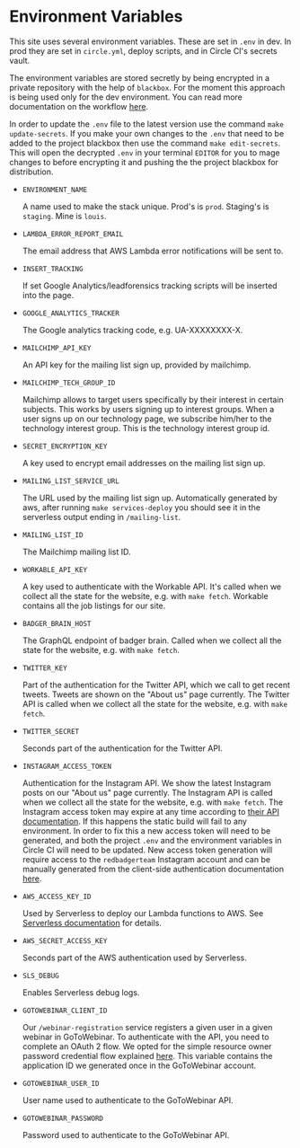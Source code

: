 # Environment Variables

This site uses several environment variables. These are set in `.env` in dev.
In prod they are set in `circle.yml`, deploy scripts, and in Circle CI's secrets
vault.

The environment variables are stored secretly by being encrypted in a private
repository with the help of `blackbox`. For the moment this approach is being
used only for the dev environment. You can read more documentation on the
workflow [here](https://github.com/redbadger/blackbox-secrets).

In order to update the `.env` file to the latest version use the command
`make update-secrets`. If you make your own changes to the `.env` that need to be
added to the project blackbox then use the command `make edit-secrets`. This will
open the decrypted `.env` in your terminal `EDITOR` for you to mage changes to
before encrypting it and pushing the the project blackbox for distribution.

* `ENVIRONMENT_NAME`

  A name used to make the stack unique. Prod's is `prod`. Staging's is `staging`.
  Mine is `louis`.

* `LAMBDA_ERROR_REPORT_EMAIL`

  The email address that AWS Lambda error notifications will be sent to.

* `INSERT_TRACKING`

  If set Google Analytics/leadforensics tracking scripts will be inserted into
  the page.

* `GOOGLE_ANALYTICS_TRACKER`

  The Google analytics tracking code, e.g. UA-XXXXXXXX-X.

* `MAILCHIMP_API_KEY`

  An API key for the mailing list sign up, provided by mailchimp.

* `MAILCHIMP_TECH_GROUP_ID`

  Mailchimp allows to target users specifically by their interest in certain
  subjects. This works by users signing up to interest groups. When a user
  signs up on our technology page, we subscribe him/her to the technology
  interest group. This is the technology interest group id.

* `SECRET_ENCRYPTION_KEY`

  A key used to encrypt email addresses on the mailing list sign up.

* `MAILING_LIST_SERVICE_URL`

  The URL used by the mailing list sign up. Automatically generated by aws,
  after running `make services-deploy` you should see it in the serverless
  output ending in `/mailing-list`.

* `MAILING_LIST_ID`

  The Mailchimp mailing list ID.

* `WORKABLE_API_KEY`

  A key used to authenticate with the Workable API. It's called when we collect
  all the state for the website, e.g. with `make fetch`. Workable contains all
  the job listings for our site.

* `BADGER_BRAIN_HOST`

  The GraphQL endpoint of badger brain. Called when we collect all the state
  for the website, e.g. with `make fetch`.

* `TWITTER_KEY`

  Part of the authentication for the Twitter API, which we call to get recent
  tweets. Tweets are shown on the "About us" page currently. The Twitter API
  is called when we collect all the state for the website, e.g. with `make fetch`.

* `TWITTER_SECRET`

  Seconds part of the authentication for the Twitter API.

* `INSTAGRAM_ACCESS_TOKEN`

  Authentication for the Instagram API. We show the latest Instagram posts on
  our "About us" page currently. The Instagram API is called when we collect
  all the state for the website, e.g. with `make fetch`.
  The Instagram access token may expire at any time according to
  [their API documentation](https://www.instagram.com/developer/authentication/).
  If this happens the static build will fail to any environment. In order to fix
  this a new access token will need to be generated, and both the project `.env`
  and the environment variables in Circle CI will need to be updated. New access
  token generation will require access to the `redbadgerteam` Instagram account
  and can be manually generated from the client-side authentication
  documentation [here](https://www.instagram.com/developer/authentication/).

* `AWS_ACCESS_KEY_ID`

  Used by Serverless to deploy our Lambda functions to AWS. See
  [Serverless documentation](https://serverless.com/framework/docs/providers/aws/guide/credentials#using-aws-access-keys)
  for details.

* `AWS_SECRET_ACCESS_KEY`

  Seconds part of the AWS authentication used by Serverless.

* `SLS_DEBUG`

  Enables Serverless debug logs.

* `GOTOWEBINAR_CLIENT_ID`

  Our `/webinar-registration` service registers a given user in a given
  webinar in GoToWebinar. To authenticate with the API, you need to complete an
  OAuth 2 flow. We opted for the simple resource owner password credential flow
  explained [here](https://goto-developer.logmeininc.com/how-use-direct-login).
  This variable contains the application ID we generated once in the
  GoToWebinar account.

* `GOTOWEBINAR_USER_ID`

  User name used to authenticate to the GoToWebinar API.

* `GOTOWEBINAR_PASSWORD`

  Password used to authenticate to the GoToWebinar API.
